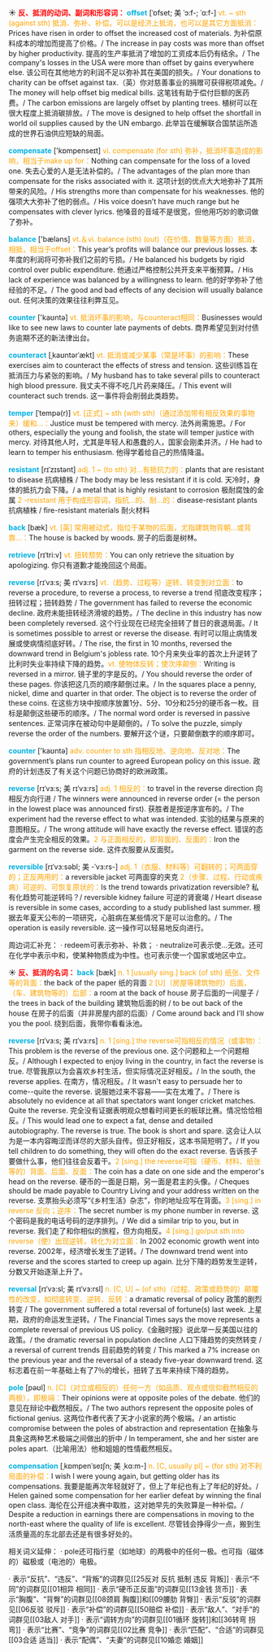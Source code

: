 ☀ <font color="red">**反、抵消的动词、副词和形容词：**</font>
<font color="sky blue">**offset**</font> [ˈɒfset; 美 ˈɔ:f-; ˈɑ:f-]
<font color="orange">vt. ~ sth (against sth) 抵消、弥补、补偿。可以是经济上抵消，也可以是其它方面抵消：</font>Prices have risen in order to offset the increased cost of materials. 为补偿原料成本的增加而提高了价格。/ The increase in pay costs was more than offset by higher productivity. 提高的生产率抵消了增加的工资成本后仍有结余。/ The company's losses in the USA were more than offset by gains everywhere else. 该公司在其他地方的利润不足以弥补其在美国的损失。/ Your donations to charity can be offset against tax.（英）你对慈善事业的捐赠可获得税项减免。/ The money will help offset big medical bills. 这笔钱有助于偿付巨额的医药费。/ The carbon emissions are largely offset by planting trees. 植树可以在很大程度上抵消碳排放。/ The move is designed to help offset the shortfall in world oil supplies caused by the UN embargo. 此举旨在缓解联合国禁运所造成的世界石油供应短缺的局面。

<font color="sky blue">**compensate**</font> ['kɒmpenseɪt] 
<font color="orange">vi. compensate (for sth) 弥补，抵消坏事造成的影响，相当于make up for：</font>Nothing can compensate for the loss of a loved one. 失去心爱的人是无法补偿的。/ The advantages of the plan more than compensate for the risks associated with it. 这项计划的优点大大地弥补了其所带来的风险。/ His strengths more than compensate for his weaknesses. 他的强项大大弥补了他的弱点。/ His voice doesn’t have much range but he compensates with clever lyrics. 他嗓音的音域不是很宽，但他用巧妙的歌词做了弥补。

<font color="sky blue">**balance**</font> ['bæləns] 
<font color="orange">vt.＆vi. balance (sth) (out)（在价值、数量等方面）抵消，相抵，相当于offset：</font>This year’s profits will balance our previous losses. 本年度的利润将可弥补我们之前的亏损。/ He balanced his budgets by rigid control over public expenditure. 他通过严格控制公共开支来平衡预算。/ His lack of experience was balanced by a willingness to learn. 他的好学弥补了他经验的不足。/ The good and bad effects of any decision will usually balance out. 任何决策的效果往往利弊互见。

<font color="sky blue">**counter**</font> ['kaʊntə] 
<font color="orange">vt. 抵消坏事的影响，与counteract相同：</font>Businesses would like to see new laws to counter late payments of debts. 商界希望见到对付债务逾期不还的新法律出台。

<font color="sky blue">**counteract**</font> [ˌkaʊntərˈækt]
<font color="orange">vt. 抵消或减少某事（常是坏事）的影响：</font>These exercises aim to counteract the effects of stress and tension. 这些训练旨在抵消压力与紧张的影响。/ My husband has to take several pills to counteract high blood pressure. 我丈夫不得不吃几片药来降压。/ This event will counteract such trends. 这一事件将会削弱此类趋势。
           
<font color="sky blue">**temper**</font> [ˈtempə(r)]
<font color="orange">vt. [正式] ~ sth (with sth)（通过添加带有相反效果的事物来）缓和…：</font>Justice must be tempered with mercy. 法外尚需施恩。/ For others, especially the young and foolish, the state will temper justice with mercy. 对待其他人时，尤其是年轻人和愚蠢的人，国家会刚柔并济。/ He had to learn to temper his enthusiasm. 他得学着给自己的热情降温。
           
<font color="sky blue">**resistant**</font> [rɪˈzɪstənt]
<font color="orange">adj. 1 ~ (to sth) 对…有抵抗力的：</font>plants that are resistant to disease 抗病植株 / The body may be less resistant if it is cold. 天冷时，身体的抵抗力会下降。/ a metal that is highly resistant to corrosion 极耐腐蚀的金属 <font color="orange">2 -resistant 用于构成形容词，指抗…的、耐…的：</font>disease-resistant plants 抗病植株 / fire-resistant materials 耐火材料

<font color="sky blue">**back**</font> [bæk] 
<font color="orange">vt. [英] 常用被动式，指位于某物的后面，尤指建筑物背朝…或背靠…：</font>The house is backed by woods. 房子的后面是树林。

<font color="sky blue">**retrieve**</font> [rɪˈtri:v]
<font color="orange">vt. 扭转颓势：</font>You can only retrieve the situation by apologizing. 你只有道歉才能挽回这个局面。
           
<font color="sky blue">**reverse**</font> [rɪˈvɜ:s; 美 rɪˈvɜ:rs]
<font color="orange">vt.（趋势、过程等）逆转、转变到对立面：</font>to reverse a procedure, to reverse a process, to reverse a trend 彻底改变程序；扭转过程；扭转趋势 / The government has failed to reverse the economic decline. 政府未能扭转经济滑坡的趋势。/ The decline in this industry has now been completely reversed. 这个行业现在已经完全扭转了昔日的衰退局面。/ It is sometimes possible to arrest or reverse the disease. 有时可以阻止病情发展或使病情彻底好转。/ The rise, the first in 10 months, reversed the downward trend in Belgium's jobless rate. 10个月来失业率的首次上升逆转了比利时失业率持续下降的趋势。<font color="orange">vt. 使物体反转；使次序颠倒：</font>Writing is reversed in a mirror. 镜子里的字是反的。/ You should reverse the order of these pages. 你该把这几页的顺序颠倒过来。/ In the squares place a penny, nickel, dime and quarter in that order. The object is to reverse the order of these coins. 在这些方块中按顺序放置1分、5分、10分和25分的硬币各一枚。目标是颠倒这些硬币的顺序。/ The normal word order is reversed in passive sentences. 正常词序在被动句中是颠倒的。/ To solve the puzzle, simply reverse the order of the numbers. 要解开这个谜，只要颠倒数字的顺序即可。

<font color="sky blue">**counter**</font> ['kaʊntə] 
<font color="orange">adv. counter to sth 指相反地、逆向地、反对地：</font>The government’s plans run counter to agreed European policy on this issue. 政府的计划违反了有关这个问题已协商好的欧洲政策。
           
<font color="sky blue">**reverse**</font> [rɪˈvɜ:s; 美 rɪˈvɜ:rs]
<font color="orange">adj. 1 相反的：</font>to travel in the reverse direction 向相反方向行进 / The winners were announced in reverse order (= the person in the lowest place was announced first). 获胜者是按逆序宣布的。/ The experiment had the reverse effect to what was intended. 实验的结果与原来的意图相反。/ The wrong attitude will have exactly the reverse effect. 错误的态度会产生完全相反的效果。<font color="orange">2 与正面相反的，即背面的、反面的：</font>Iron the garment on the reverse side. 这件衣服要从反面熨。

<font color="sky blue">**reversible**</font> [rɪˈvɜ:səbl; 美 -ˈvɜ:rs-]
<font color="orange">adj. 1（衣服、材料等）可翻转的；可两面穿的；正反两用的：</font>a reversible jacket 可两面穿的夹克 <font color="orange">2（步骤、过程、行动或疾病）可逆的、可恢复原状的：</font>Is the trend towards privatization reversible? 私有化趋势可能逆转吗？/ reversible kidney failure 可逆的肾衰竭 / Heart disease is reversible in some cases, according to a study published last summer. 根据去年夏天公布的一项研究，心脏病在某些情况下是可以治愈的。/ The operation is easily reversible. 这一操作可以轻易地反向进行。

周边词汇补充：
· redeem可表示弥补、补救；
· neutralize可表示使…无效。还可在化学中表示中和，使某种物质成为中性。也可表示使一个国家或地区中立。

☀ <font color="red">**反、抵消的名词：**</font>
<font color="sky blue">**back**</font> [bæk] 
<font color="orange">n. 1 [usually sing.] back (of sth) 纸张、文件等的背面：</font>the back of the paper 纸的背面 <font color="orange">2 [U]（房屋等建筑物的）后面，（车、建筑物等的）后部：</font>a room at the back of house 房子后面的一间屋子 / the trees in back of the building 建筑物后面的树 / to be out back of the house 在房子的后面（并非房屋内部的后面）/ Come around back and I’ll show you the pool. 绕到后面，我带你看看泳池。
           
<font color="sky blue">**reverse**</font> [rɪˈvɜ:s; 美 rɪˈvɜ:rs]
<font color="orange">n. 1 [sing.] the reverse可指相反的情况（或事物）：</font>This problem is the reverse of the previous one. 这个问题和上一个问题相反。/ Although I expected to enjoy living in the country, in fact the reverse is true. 尽管我原以为会喜欢乡村生活，但实际情况正好相反。/ In the south, the reverse applies. 在南方，情况相反。/ It wasn't easy to persuade her to come--quite the reverse. 说服她过来不容易——实在太难了。/ There is absolutely no evidence at all that spectators want longer cricket matches. Quite the reverse. 完全没有证据表明观众想看时间更长的板球比赛。情况恰恰相反。/ This would lead one to expect a fat, dense and detailed autobiography. The reverse is true. The book is short and spare. 这会让人以为是一本内容晦涩而详尽的大部头自传。但正好相反，这本书简短明了。/ If you tell children to do something, they will often do the exact reverse. 告诉孩子要做什么事，他们往往会反着干。<font color="orange">2 [sing.] the reverse可指（硬币、材料、纸张等的）背面、后面、反面：</font>The coin has a date on one side and the emperor's head on the reverse. 硬币的一面是日期，另一面是君主的头像。/ Cheques should be made payable to Country Living and your address written on the reverse. 支票抬头必须写“《乡村生活》杂志”，你的地址应写在背面。<font color="orange">3 [sing.] in reverse 反向；逆序：</font>The secret number is my phone number in reverse. 这个密码是我的电话号码的逆序排列。/ We did a similar trip to you, but in reverse. 我们走了和你相似的旅程，但方向相反。<font color="orange">4 [sing.] go/put sth into reverse（使）出现逆转，转化为对立面：</font>In 2002 economic growth went into reverse. 2002年，经济增长发生了逆转。/ The downward trend went into reverse and the scores started to creep up again. 比分下降的趋势发生逆转，分数又开始逐渐上升了。
           
<font color="sky blue">**reversal**</font> [rɪˈvɜ:sl; 美 rɪˈvɜ:rsl]
<font color="orange">n. [C, U] ~ (of sth)（过程、政策或趋势的）颠覆性的改变，如彻底转变、逆转、反转：</font>a dramatic reversal of policy 政策的剧烈转变 / The government suffered a total reversal of fortune(s) last week. 上星期，政府的命运发生逆转。/ The Financial Times says the move represents a complete reversal of previous US policy.《金融时报》说此举一反美国以往的政策。/ the dramatic reversal in population decline 人口下降趋势的突然转变 / a reversal of current trends 目前趋势的转变 / This marked a 7% increase on the previous year and the reversal of a steady five-year downward trend. 这标志着在前一年基础上有了7％的增长，扭转了五年来持续下降的趋势。

<font color="sky blue">**pole**</font> [pəʊl] 
<font color="orange">n. [C]（对立或相反的）任何一方（如品质、观点或信仰截然相反的两极），即极端：</font>Their opinions were at opposite poles of the debate. 他们的意见在辩论中截然相反。/ The two authors represent the opposite poles of fictional genius. 这两位作者代表了天才小说家的两个极端。/ an artistic compromise between the poles of abstraction and representation 在抽象与具象这两种艺术极端之间做出的折中 / In temperament, she and her sister are poles apart.（比喻用法）他和姐姐的性情截然相反。
           
<font color="sky blue">**compensation**</font> [ˌkɒmpenˈseɪʃn; 美 ˌkɑ:m-]
<font color="orange">n. [C, usually pl] ~ (for sth) 对不利局面的补偿：</font>I wish I were young again, but getting older has its compensations. 我要是能再次年轻就好了，但上了年纪也有上了年纪的好处。/ Helen gained some compensation for her earlier defeat by winning the final open class. 海伦在公开组决赛中取胜，这对她早先的失败算是一种补偿。/ Despite a reduction in earnings there are compensations in moving to the north-east where the quality of life is excellent. 尽管钱会挣得少一点，搬到生活质量高的东北部去还是有很多好处的。

相关词义延伸：
· pole还可指行星（如地球）的两极中的任何一极。也可指（磁体的）磁极或（电池的）电极。

· 表示“反抗”、“违反”、“背叛”的词群见[[25反对 反抗 抵制 违反 背叛]]
· 表示“不同”的词群见[[01相异 相同]]
· 表示“硬币正反面”的词群见[[13金钱 货币]]
· 表示“胸腹”、“背臀”的词群见[[08颈肩 胸腹]]和[[09腰肋 背臀]]
· 表示“反驳”的词群见[[06反驳 驳斥]]
· 表示“补偿”的词群见[[50赔偿 补偿]]
· 表示“敌人”、“对手”的词群见[[03敌人 对手]]
· 表示“调转方向”的词群见[[01循环 旋转]]和[[36转弯 拐弯]]
· 表示“比赛”、“竞争”的词群见[[02比赛 竞争]]
· 表示“匹配”、“合适”的词群见[[03合适 适当]]
· 表示“配偶”、“夫妻”的词群见[[10婚恋 婚姻]]
